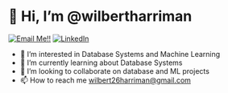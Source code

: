 # 👋 Hi, I’m @wilbertharriman
<a href="mailto:wilbert26harriman@gmail.com">![Email Me!!](https://img.shields.io/badge/Gmail-D14836?style=for-the-badge&logo=gmail&logoColor=white)</a>
<a href="https://www.linkedin.com/in/wilbertharriman">![LinkedIn](https://img.shields.io/badge/LinkedIn-0077B5?style=for-the-badge&logo=linkedin&logoColor=white)</a>

- 👀 I’m interested in Database Systems and Machine Learning
- 🌱 I’m currently learning about Database Systems
- 💞️ I’m looking to collaborate on database and ML projects
- 📫 How to reach me wilbert26harriman@gmail.com

<!---
wilbertharriman/wilbertharriman is a ✨ special ✨ repository because its `README.md` (this file) appears on your GitHub profile.
You can click the Preview link to take a look at your changes.
--->
